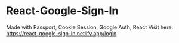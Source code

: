# React-Google-Sign-In
Made with Passport, Cookie Session, Google Auth, React
Visit here: https://react-google-sign-in.netlify.app/login
